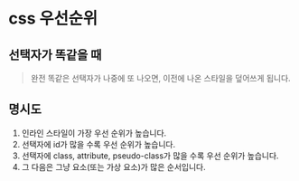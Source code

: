# css 우선순위

## 선택자가 똑같을 때

> 완전 똑같은 선택자가 나중에 또 나오면, 이전에 나온 스타일을 덮어쓰게 됩니다.

## 명시도

1. 인라인 스타일이 가장 우선 순위가 높습니다.
2. 선택자에 id가 많을 수록 우선 순위가 높습니다.
3. 선택자에 class, attribute, pseudo-class가 많을 수록 우선 순위가 높습니다.
4. 그 다음은 그냥 요소(또는 가상 요소)가 많은 순서입니다.
